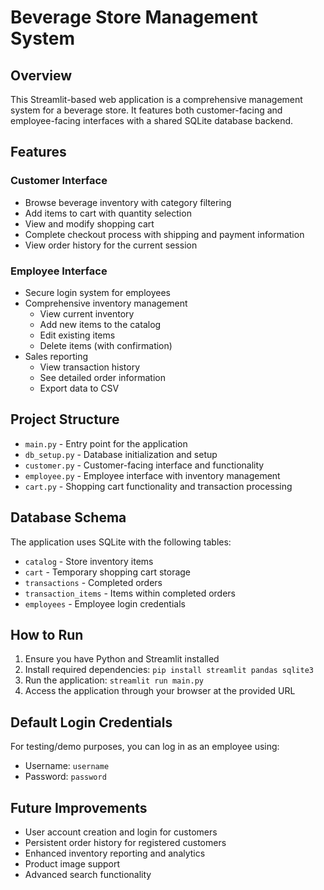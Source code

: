 # Beverage Store Management System

## Overview
This Streamlit-based web application is a comprehensive management system for a beverage store. It features both customer-facing and employee-facing interfaces with a shared SQLite database backend.

## Features

### Customer Interface
- Browse beverage inventory with category filtering
- Add items to cart with quantity selection
- View and modify shopping cart
- Complete checkout process with shipping and payment information
- View order history for the current session

### Employee Interface
- Secure login system for employees
- Comprehensive inventory management
  - View current inventory
  - Add new items to the catalog
  - Edit existing items
  - Delete items (with confirmation)
- Sales reporting
  - View transaction history
  - See detailed order information
  - Export data to CSV

## Project Structure
- `main.py` - Entry point for the application
- `db_setup.py` - Database initialization and setup
- `customer.py` - Customer-facing interface and functionality
- `employee.py` - Employee interface with inventory management
- `cart.py` - Shopping cart functionality and transaction processing

## Database Schema
The application uses SQLite with the following tables:
- `catalog` - Store inventory items
- `cart` - Temporary shopping cart storage
- `transactions` - Completed orders
- `transaction_items` - Items within completed orders
- `employees` - Employee login credentials

## How to Run
1. Ensure you have Python and Streamlit installed
2. Install required dependencies: `pip install streamlit pandas sqlite3`
3. Run the application: `streamlit run main.py`
4. Access the application through your browser at the provided URL

## Default Login Credentials
For testing/demo purposes, you can log in as an employee using:
- Username: `username`
- Password: `password`

## Future Improvements
- User account creation and login for customers
- Persistent order history for registered customers
- Enhanced inventory reporting and analytics
- Product image support
- Advanced search functionality
